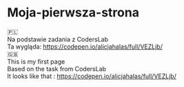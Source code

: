 # Moja-pierwsza-strona
🇵🇱<br>
Na podstawie zadania z CodersLab<br>
Ta wygląda: https://codepen.io/alicjahalas/full/VEZLjb/<br>
:gb:<br>
This is my first page<br>
Based on the task from CodersLab<br>
It looks like that : https://codepen.io/alicjahalas/full/VEZLjb/<br>
